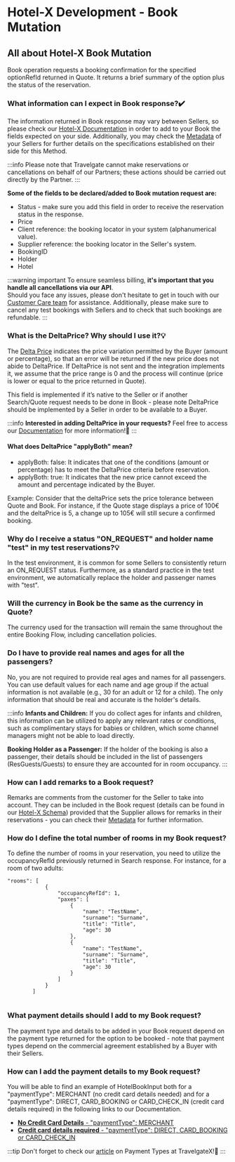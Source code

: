 ﻿---
sidebar_position: 1
---

# Hotel-X Development - Book Mutation

## All about Hotel-X Book Mutation

Book operation requests a booking confirmation for the specified optionRefId returned in Quote. It returns a brief summary of the option plus the status of the reservation.

### What information can I expect in Book response?✔️
The information returned in Book response may vary between Sellers, so please check our [Hotel-X Documentation](/docs/apis/for-buyers/hotel-x-pull-buyers-api/quickstart) in order to add to your Book the fields expected on your side. Additionally, you may check the [Metadata](/kb/our-products/are-you-a-buyer/our-methods/static-content/hotel-x-metadata-query) of your Sellers for further details on the specifications established on their side for this Method.

:::info
Please note that Travelgate cannot make reservations or cancellations on behalf of our Partners; these actions should be carried out directly by the Partner.
:::

**Some of the fields to be declared/added to Book mutation request are:**

- Status - make sure you add this field in order to receive the reservation status in the response.
- Price
- Client reference: the booking locator in your system (alphanumerical value).
- Supplier reference: the booking locator in the Seller's system.
- BookingID
- Holder
- Hotel

:::warning important
To ensure seamless billing, **it's important that you handle all cancellations via our API**.  
Should you face any issues, please don't hesitate to get in touch with our [Customer Care team](https://app.travelgatex.com/tickets) for assistance. Additionally, please make sure to cancel any test bookings with Sellers and to check that such bookings are refundable.
:::

### What is the DeltaPrice? Why should I use it?💡

The [Delta Price](/docs/apis/for-buyers/hotel-x-pull-buyers-api/booking-flow/book) indicates the price variation permitted by the Buyer (amount or percentage), so that an error will be returned if the new price does not abide to DeltaPrice. If DeltaPrice is not sent and the integration implements it, we assume that the price range is 0 and the process will continue (price is lower or equal to the price returned in Quote).

This field is implemented if it’s native to the Seller or if another Search/Quote request needs to be done in Book - please note DeltaPrice should be implemented by a Seller in order to be available to a Buyer.

:::info
**Interested in adding DeltaPrice in your requests?** Feel free to access our [Documentation](/docs/apis/for-buyers/hotel-x-pull-buyers-api/booking-flow/book) for more information!🚀
:::
 

#### What does DeltaPrice "applyBoth" mean?

- applyBoth: false: It indicates that one of the conditions (amount or percentage) has to meet the DeltaPrice criteria before reservation.
- applyBoth: true: It indicates that the new price cannot exceed the amount and percentage indicated by the Buyer.  

Example: Consider that the deltaPrice sets the price tolerance between Quote and Book. For instance, if the Quote stage displays a price of 100€ and the deltaPrice is 5, a change up to 105€ will still secure a confirmed booking.


### Why do I receive a status "ON_REQUEST" and holder name "test" in my test reservations?💡

In the test environment, it is common for some Sellers to consistently return an ON_REQUEST status. Furthermore, as a standard practice in the test environment, we automatically replace the holder and passenger names with "test".
### Will the currency in Book be the same as the currency in Quote?
The currency used for the transaction will remain the same throughout the entire Booking Flow, including cancellation policies.

### Do I have to provide real names and ages for all the passengers?
No, you are not required to provide real ages and names for all passengers. You can use default values for each name and age group if the actual information is not available (e.g., 30 for an adult or 12 for a child). The only information that should be real and accurate is the holder's details.

:::info
**Infants and Children:** If you do collect ages for infants and children, this information can be utilized to apply any relevant rates or conditions, such as complimentary stays for babies or children, which some channel managers might not be able to load directly.

**Booking Holder as a Passenger:** If the holder of the booking is also a passenger, their details should be included in the list of passengers (ResGuests/Guests) to ensure they are accounted for in room occupancy.
:::

### How can I add remarks to a Book request?
Remarks are comments from the customer for the Seller to take into account. They can be included in the Book request (details can be found in our [Hotel-X Schema](https://docs.travelgate.com/playground/)) provided that the Supplier allows for remarks in their reservations - you can check their [Metadata](/kb/our-products/are-you-a-buyer/our-methods/static-content/hotel-x-metadata-query) for further information.

### How do I define the total number of rooms in my Book request?
To define the number of rooms in your reservation, you need to utilize the occupancyRefId previously returned in Search response.
For instance, for a room of two adults:
```
"rooms": [
            {
                "occupancyRefId": 1,
                "paxes": [
                    {
                        "name": "TestName",
                        "surname": "Surname",
                        "title": "Title",
                        "age": 30
                    },
                    {
                        "name": "TestName",
                        "surname": "Surname",
                        "title": "Title",
                        "age": 30
                    }
                ]
            }
        ]
    

```

### What payment details should I add to my Book request?
The payment type and details to be added in your Book request depend on the payment type returned for the option to be booked - note that payment types depend on the commercial agreement established by a Buyer with their Sellers.

### How can I add the payment details to my Book request?
You will be able to find an example of HotelBookInput both for a "paymentType": MERCHANT (no credit card details needed) and for a "paymentType": DIRECT, CARD_BOOKING or CARD_CHECK_IN (credit card details required) in the following links to our Documentation.
- [**No Credit Card Details** - "paymentType": MERCHANT](/docs/apis/for-buyers/hotel-x-pull-buyers-api/booking-flow/book#1-input)
- [**Credit card details required** - "paymentType": DIRECT, CARD_BOOKING or CARD_CHECK_IN](/docs/apis/for-buyers/hotel-x-pull-buyers-api/booking-flow/book#payment-card)

 :::tip
 Don't forget to check our [article](/kb/faqs/faqs-price/payment-types-at-tgx) on Payment Types at TravelgateX!🚀
 :::